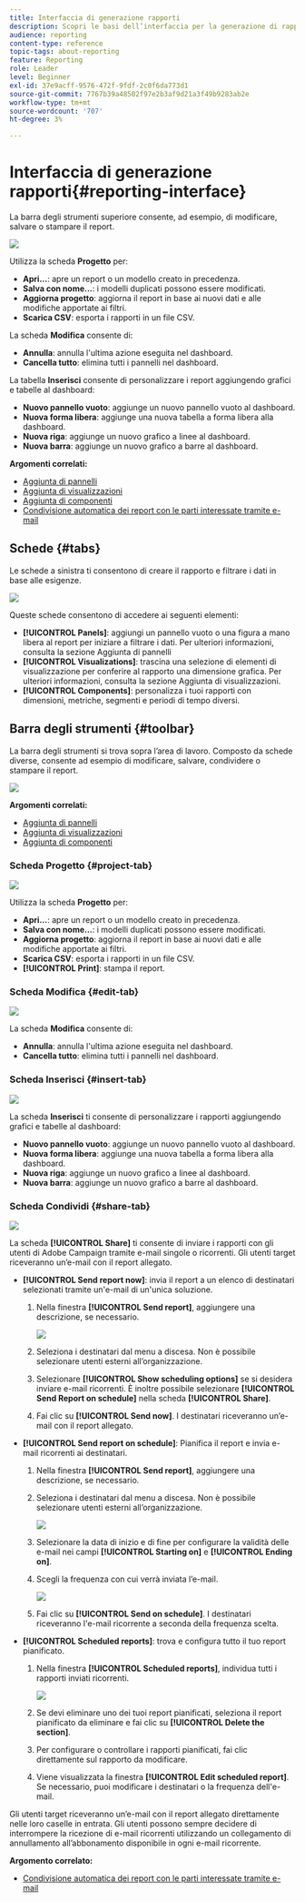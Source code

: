 ```yaml
---
title: Interfaccia di generazione rapporti
description: Scopri le basi dell’interfaccia per la generazione di rapporti dinamici e come navigare tra le diverse schede e menu.
audience: reporting
content-type: reference
topic-tags: about-reporting
feature: Reporting
role: Leader
level: Beginner
exl-id: 37e9acff-9576-472f-9fdf-2c0f6da773d1
source-git-commit: 7767b39a48502f97e2b3af9d21a3f49b9283ab2e
workflow-type: tm+mt
source-wordcount: '707'
ht-degree: 3%

---
```


# Interfaccia di generazione rapporti{#reporting-interface}

La barra degli strumenti superiore consente, ad esempio, di modificare, salvare o stampare il report.

![](assets/dynamic_report_toolbar.png)

Utilizza la scheda **Progetto** per:

* **Apri...**: apre un report o un modello creato in precedenza.
* **Salva con nome...**: i modelli duplicati possono essere modificati.
* **Aggiorna progetto**: aggiorna il report in base ai nuovi dati e alle modifiche apportate ai filtri.
* **Scarica CSV**: esporta i rapporti in un file CSV.

La scheda **Modifica** consente di:

* **Annulla**: annulla l&#39;ultima azione eseguita nel dashboard.
* **Cancella tutto**: elimina tutti i pannelli nel dashboard.

La tabella **Inserisci** consente di personalizzare i report aggiungendo grafici e tabelle al dashboard:

* **Nuovo pannello vuoto**: aggiunge un nuovo pannello vuoto al dashboard.
* **Nuova forma libera**: aggiunge una nuova tabella a forma libera alla dashboard.
* **Nuova riga**: aggiunge un nuovo grafico a linee al dashboard.
* **Nuova barra**: aggiunge un nuovo grafico a barre al dashboard.

**Argomenti correlati:**

* [Aggiunta di pannelli](../../reporting/using/adding-panels.md)
* [Aggiunta di visualizzazioni](../../reporting/using/adding-visualizations.md)
* [Aggiunta di componenti](../../reporting/using/adding-components.md)
* [Condivisione automatica dei report con le parti interessate tramite e-mail](https://helpx.adobe.com/campaign/kb/simplify-campaign-management.html#Reportandshareinsightswithallstakeholders)

## Schede {#tabs}

Le schede a sinistra ti consentono di creare il rapporto e filtrare i dati in base alle esigenze.

![](assets/dynamic_report_interface.png)

Queste schede consentono di accedere ai seguenti elementi:

* **[!UICONTROL Panels]**: aggiungi un pannello vuoto o una figura a mano libera al report per iniziare a filtrare i dati. Per ulteriori informazioni, consulta la sezione Aggiunta di pannelli
* **[!UICONTROL Visualizations]**: trascina una selezione di elementi di visualizzazione per conferire al rapporto una dimensione grafica. Per ulteriori informazioni, consulta la sezione Aggiunta di visualizzazioni.
* **[!UICONTROL Components]**: personalizza i tuoi rapporti con dimensioni, metriche, segmenti e periodi di tempo diversi.

## Barra degli strumenti {#toolbar}

La barra degli strumenti si trova sopra l’area di lavoro. Composto da schede diverse, consente ad esempio di modificare, salvare, condividere o stampare il report.

![](assets/dynamic_report_toolbar.png)

**Argomenti correlati:**

* [Aggiunta di pannelli](../../reporting/using/adding-panels.md)
* [Aggiunta di visualizzazioni](../../reporting/using/adding-visualizations.md)
* [Aggiunta di componenti](../../reporting/using/adding-components.md)

### Scheda Progetto {#project-tab}

![](assets/tab_project.png)

Utilizza la scheda **Progetto** per:

* **Apri...**: apre un report o un modello creato in precedenza.
* **Salva con nome...**: i modelli duplicati possono essere modificati.
* **Aggiorna progetto**: aggiorna il report in base ai nuovi dati e alle modifiche apportate ai filtri.
* **Scarica CSV**: esporta i rapporti in un file CSV.
* **[!UICONTROL Print]**: stampa il report.

### Scheda Modifica {#edit-tab}

![](assets/tab_edit.png)

La scheda **Modifica** consente di:

* **Annulla**: annulla l&#39;ultima azione eseguita nel dashboard.
* **Cancella tutto**: elimina tutti i pannelli nel dashboard.

### Scheda Inserisci {#insert-tab}

![](assets/tab_insert.png)

La scheda **Inserisci** ti consente di personalizzare i rapporti aggiungendo grafici e tabelle al dashboard:

* **Nuovo pannello vuoto**: aggiunge un nuovo pannello vuoto al dashboard.
* **Nuova forma libera**: aggiunge una nuova tabella a forma libera alla dashboard.
* **Nuova riga**: aggiunge un nuovo grafico a linee al dashboard.
* **Nuova barra**: aggiunge un nuovo grafico a barre al dashboard.

### Scheda Condividi {#share-tab}

![](assets/tab_share_1.png)

La scheda **[!UICONTROL Share]** ti consente di inviare i rapporti con gli utenti di Adobe Campaign tramite e-mail singole o ricorrenti. Gli utenti target riceveranno un’e-mail con il report allegato.

* **[!UICONTROL Send report now]**: invia il report a un elenco di destinatari selezionati tramite un&#39;e-mail di un&#39;unica soluzione.

   1. Nella finestra **[!UICONTROL Send report]**, aggiungere una descrizione, se necessario.

      ![](assets/tab_share_4.png)

   1. Seleziona i destinatari dal menu a discesa. Non è possibile selezionare utenti esterni all’organizzazione.
   1. Selezionare **[!UICONTROL Show scheduling options]** se si desidera inviare e-mail ricorrenti. È inoltre possibile selezionare **[!UICONTROL Send Report on schedule]** nella scheda **[!UICONTROL Share]**.
   1. Fai clic su **[!UICONTROL Send now]**. I destinatari riceveranno un’e-mail con il report allegato.

* **[!UICONTROL Send report on schedule]**: Pianifica il report e invia e-mail ricorrenti ai destinatari.

   1. Nella finestra **[!UICONTROL Send report]**, aggiungere una descrizione, se necessario.
   1. Seleziona i destinatari dal menu a discesa. Non è possibile selezionare utenti esterni all’organizzazione.

      ![](assets/tab_share_5.png)

   1. Selezionare la data di inizio e di fine per configurare la validità delle e-mail nei campi **[!UICONTROL Starting on]** e **[!UICONTROL Ending on]**.
   1. Scegli la frequenza con cui verrà inviata l’e-mail.

      ![](assets/tab_share_2.png)

   1. Fai clic su **[!UICONTROL Send on schedule]**. I destinatari riceveranno l&#39;e-mail ricorrente a seconda della frequenza scelta.

* **[!UICONTROL Scheduled reports]**: trova e configura tutto il tuo report pianificato.

   1. Nella finestra **[!UICONTROL Scheduled reports]**, individua tutti i rapporti inviati ricorrenti.

      ![](assets/tab_share_3.png)

   1. Se devi eliminare uno dei tuoi report pianificati, seleziona il report pianificato da eliminare e fai clic su **[!UICONTROL Delete the section]**.
   1. Per configurare o controllare i rapporti pianificati, fai clic direttamente sul rapporto da modificare.
   1. Viene visualizzata la finestra **[!UICONTROL Edit scheduled report]**. Se necessario, puoi modificare i destinatari o la frequenza dell&#39;e-mail.

Gli utenti target riceveranno un’e-mail con il report allegato direttamente nelle loro caselle in entrata. Gli utenti possono sempre decidere di interrompere la ricezione di e-mail ricorrenti utilizzando un collegamento di annullamento all’abbonamento disponibile in ogni e-mail ricorrente.

**Argomento correlato:**

* [Condivisione automatica dei report con le parti interessate tramite e-mail](https://helpx.adobe.com/campaign/kb/simplify-campaign-management.html#Reportandshareinsightswithallstakeholders)
